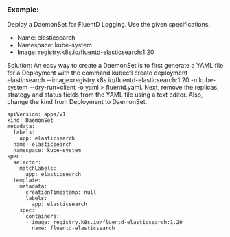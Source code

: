 ### Example:

Deploy a DaemonSet for FluentD Logging.
Use the given specifications.
* Name: elasticsearch
* Namespace: kube-system
* Image: registry.k8s.io/fluentd-elasticsearch:1.20

Solution: An easy way to create a DaemonSet is to first generate a YAML file for a Deployment with the command kubectl create deployment elasticsearch --image=registry.k8s.io/fluentd-elasticsearch:1.20 -n kube-system --dry-run=client -o yaml > fluentd.yaml. Next, remove the replicas, strategy and status fields from the YAML file using a text editor. Also, change the kind from Deployment to DaemonSet.

```
apiVersion: apps/v1
kind: DaemonSet
metadata:
  labels:
    app: elasticsearch
  name: elasticsearch
  namespace: kube-system
spec:
  selector:
    matchLabels:
      app: elasticsearch
  template:
    metadata:
      creationTimestamp: null
      labels:
        app: elasticsearch
    spec:
      containers:
      - image: registry.k8s.io/fluentd-elasticsearch:1.20
        name: fluentd-elasticsearch
```
